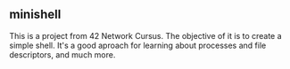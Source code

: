 ## minishell
This is a project from 42 Network Cursus.
The objective of it is to create a simple shell. It's a good aproach for learning about processes and file descriptors, and much more.
